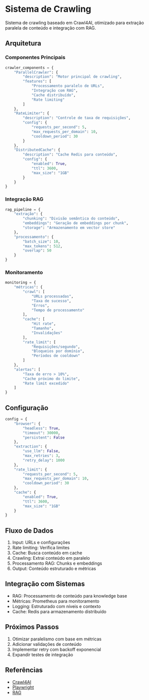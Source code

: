 # Sistema de Crawling

Sistema de crawling baseado em Crawl4AI, otimizado para extração paralela de conteúdo e integração com RAG.

## Arquitetura

### Componentes Principais

```python
crawler_components = {
    "ParallelCrawler": {
        "description": "Motor principal de crawling",
        "features": [
            "Processamento paralelo de URLs",
            "Integração com RAG",
            "Cache distribuído",
            "Rate limiting"
        ]
    },
    "RateLimiter": {
        "description": "Controle de taxa de requisições",
        "config": {
            "requests_per_second": 5,
            "max_requests_per_domain": 10,
            "cooldown_period": 30
        }
    },
    "DistributedCache": {
        "description": "Cache Redis para conteúdo",
        "config": {
            "enabled": True,
            "ttl": 3600,
            "max_size": "1GB"
        }
    }
}
```

### Integração RAG

```python
rag_pipeline = {
    "extração": {
        "chunking": "Divisão semântica do conteúdo",
        "embeddings": "Geração de embeddings por chunk",
        "storage": "Armazenamento em vector store"
    },
    "processamento": {
        "batch_size": 10,
        "max_tokens": 512,
        "overlap": 50
    }
}
```

### Monitoramento

```python
monitoring = {
    "métricas": {
        "crawl": [
            "URLs processadas",
            "Taxa de sucesso",
            "Erros",
            "Tempo de processamento"
        ],
        "cache": [
            "Hit rate",
            "Tamanho",
            "Invalidações"
        ],
        "rate_limit": [
            "Requisições/segundo",
            "Bloqueios por domínio",
            "Períodos de cooldown"
        ]
    },
    "alertas": [
        "Taxa de erro > 10%",
        "Cache próximo do limite",
        "Rate limit excedido"
    ]
}
```

## Configuração

```python
config = {
    "browser": {
        "headless": True,
        "timeout": 30000,
        "persistent": False
    },
    "extraction": {
        "use_llm": False,
        "max_retries": 3,
        "retry_delay": 1000
    },
    "rate_limit": {
        "requests_per_second": 5,
        "max_requests_per_domain": 10,
        "cooldown_period": 30
    },
    "cache": {
        "enabled": True,
        "ttl": 3600,
        "max_size": "1GB"
    }
}
```

## Fluxo de Dados

1. Input: URLs e configurações
2. Rate limiting: Verifica limites
3. Cache: Busca conteúdo em cache
4. Crawling: Extrai conteúdo em paralelo
5. Processamento RAG: Chunks e embeddings
6. Output: Conteúdo estruturado e métricas

## Integração com Sistemas

- RAG: Processamento de conteúdo para knowledge base
- Métricas: Prometheus para monitoramento
- Logging: Estruturado com níveis e contexto
- Cache: Redis para armazenamento distribuído

## Próximos Passos

1. Otimizar paralelismo com base em métricas
2. Adicionar validações de conteúdo
3. Implementar retry com backoff exponencial
4. Expandir testes de integração

## Referências

- [Crawl4AI](https://github.com/crawl4ai)
- [Playwright](https://playwright.dev)
- [RAG](docs/architecture/rag-system.md) 